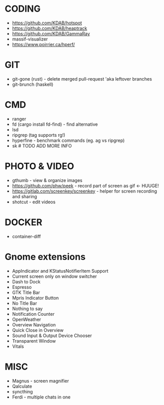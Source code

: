 # CODING

* https://github.com/KDAB/hotspot
* https://github.com/KDAB/heaptrack
* https://github.com/KDAB/GammaRay
* massif-visualizer
* https://www.poirrier.ca/hperf/

# GIT

* git-gone (rust) - delete merged pull-request 'aka leftover branches
* git-brunch (haskell)

# CMD

* ranger
* fd (cargo install fd-find) - find alternative
* lsd
* ripgrep (tag supports rg!)
* hyperfine - benchmark commands (eg. ag vs ripgrep)
* sk # TODO ADD MORE INFO

# PHOTO & VIDEO

* gthumb - view & organize images
* https://github.com/phw/peek - record part of screen as gif  <- HUUGE!
* https://gitlab.com/screenkey/screenkey - helper for screen recording and sharing
* shotcut - edit videos

# DOCKER
* container-diff

# Gnome extensions
* AppIndicator and KStatusNotifierItem Support
* Current screen only on window switcher 
* Dash to Dock
* Espresso
* GTK Title Bar
* Mpris Indicator Button
* No Title Bar
* Nothing to say
* Notification Counter
* OpenWeather
* Overview Navigation
* Quick Close in Overview
* Sound Input & Output Device Chooser
* Transparent Window
* Vitals

# MISC
* Magnus - screen magnifier
* Qalculate
* syncthing
* Ferdi - multiple chats in one
